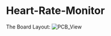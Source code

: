# Heart-Rate-Monitor
The Board Layout:
![PCB_View](https://github.com/CodEros9231/Heart-Rate-Monitor/assets/84926496/8f32ff39-4fc0-4c51-9f41-d6549d6563ce)

